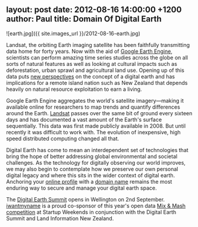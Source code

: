 layout: post
date: 2012-08-16 14:00:00 +1200
author: Paul
title: Domain Of Digital Earth
----

![earth.jpg]({{ site.images_url }}/2012-08-16-earth.jpg)

Landsat, the orbiting Earth imaging satellite has been faithfully transmitting data home for forty years. Now with the aid of [Google Earth Engine](https://earthengine.google.org/), scientists can perform amazing time series studies across the globe on all sorts of natural features as well as looking at cultural impacts such as deforestation, urban sprawl and agricultural land use. Opening up of this data puts [new perspectives](http://www.youtube.com/watch?v=Ezn1ne2Fj6Y) on the concept of a digital earth and has implications for a remote island nation such as New Zealand that depends heavily on natural resource exploitation to earn a living.

Google Earth Engine aggregates the world's satellite imagery—making it available online for researchers to map trends and quantify differences around the Earth.  [Landsat](http://landsat.gsfc.nasa.gov/about/) passes over the same bit of ground every sixteen days and has documented a vast amount of the Earth's surface sequentially. This data was first made publicly available in 2008. But until recently it was difficult to work with. The evolution of inexpensive, high speed distributed computing changed all that.

Digital Earth has come to mean an interdependent set of technologies that bring the hope of better addressing global environmental and societal challenges.  As the technology for digitally observing our world improves, we may also begin to contemplate how we preserve our own personal digital legacy and where this sits in the wider context of digital earth. Anchoring your [online profile](https://iwantmyname.co.nz/services/personal-profile/) with a [domain name](https://iwantmyname.co.nz/domains) remains the most enduring way to secure and manage your digital earth space. 

The [Digital Earth Summit](http://www.digitalearth12.org.nz/) opens in Wellington on 2nd September. [iwantmyname](https://iwantmyname.co.nz/) is a proud co-sponsor of this year's open data [Mix & Mash competition](http://www.mixandmash.org.nz/competitions) at Startup Weekends in conjunction with the Digital Earth Summit and Land Information New Zealand.
